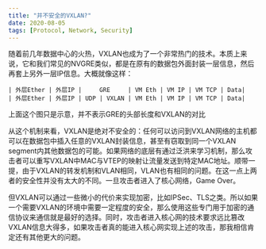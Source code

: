 ```yaml
---
title: "并不安全的VXLAN?"
date: 2020-08-05
tags: [Protocol, Network, Security]
---
```


随着前几年数据中心的火热，VXLAN也成为了一个非常热门的技术。本质上来说，它和我们常见的NVGRE类似，都是在原有的数据包外面封装一层信息，然后再套上另外一层IP信息。大概就像这样：
```
| 外层Ether | 外层IP |     GRE     | VM Eth | VM IP | VM TCP | Data|  
| 外层Ether | 外层IP | UDP | VXLAN | VM Eth | VM IP | VM TCP | Data| 
```
上面这个图只是示意，并不表示GRE的头部长度和VXLAN的对比

从这个机制来看，VXLAN是绝对不安全的：任何可以访问到VXLAN网络的主机都可以在数据包中插入任意的VXLAN封装信息，甚至有窃取到同一个VXLAN segment内其他数据包的可能。如果网络的底层有通过泛洪来学习机制，那么攻击者可以重写VXLAN中MAC与VTEP的映射让流量发送到特定MAC地址。顺带一提，由于VXLAN的转发机制和VLAN相同，VLAN也有相同的问题。在这一点上两者的安全性并没有太大的不同。一旦攻击者进入了核心网络，Game Over。

但VXLAN可以通过一些微小的代价来实现加密，比如IPSec、TLS之类。所以如果一个需要VXLAN的环境中需要一定程度的安全，那么使用这些专门用于加密的通信协议来通信就是最好的选择。同时，攻击者进入核心网的技术要求远比篡改VXLAN信息大得多，如果攻击者真的能进入核心网实现上述的攻击，那我相信肯定还有其他更大的问题。

